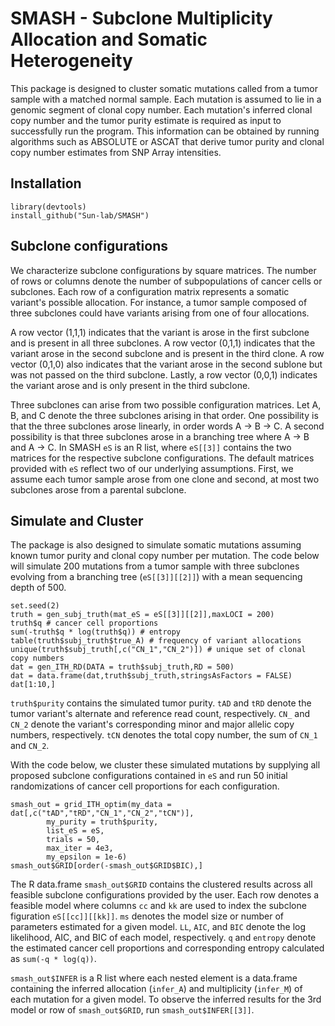 # SMASH - Subclone Multiplicity Allocation and Somatic Heterogeneity

This package is designed to cluster somatic mutations called from a tumor sample with a matched normal sample. Each mutation is assumed to lie in a genomic segment of clonal copy number. Each mutation's inferred clonal copy number and the tumor purity estimate is required as input to successfully run the program. This information can be obtained by running algorithms such as ABSOLUTE or ASCAT that derive tumor purity and clonal copy number estimates from SNP Array intensities.

## Installation
```
library(devtools)
install_github("Sun-lab/SMASH")
```

## Subclone configurations
We characterize subclone configurations by square matrices. The number of rows or columns denote the number of subpopulations of cancer cells or subclones. Each row of a configuration matrix represents a somatic variant's possible allocation. For instance, a tumor sample composed of three subclones could have variants arising from one of four allocations. 

A row vector (1,1,1) indicates that the variant is arose in the first subclone and is present in all three subclones. A row vector (0,1,1) indicates that the variant arose in the second subclone and is present in the third clone. A row vector (0,1,0) also indicates that the variant arose in the second sublone but was not passed on the third subclone. Lastly, a row vector (0,0,1) indicates the variant arose and is only present in the third subclone. 

Three subclones can arise from two possible configuration matrices. Let A, B, and C denote the three subclones arising in that order. One possibility is that the three subclones arose linearly, in order words A -> B -> C. A second possibility is that three subclones arose in a branching tree where A -> B and A -> C. In SMASH `eS` is an R list, where `eS[[3]]` contains the two matrices for the respective subclone configurations. The default matrices provided with `eS` reflect two of our underlying assumptions. First, we assume each tumor sample arose from one clone and second, at most two subclones arose from a parental subclone.

## Simulate and Cluster
The package is also designed to simulate somatic mutations assuming known tumor purity and clonal copy number per mutation. The code below will simulate 200 mutations from a tumor sample with three subclones evolving from a branching tree (`eS[[3]][[2]]`) with a mean sequencing depth of 500.

```
set.seed(2)
truth = gen_subj_truth(mat_eS = eS[[3]][[2]],maxLOCI = 200)
truth$q # cancer cell proportions
sum(-truth$q * log(truth$q)) # entropy
table(truth$subj_truth$true_A) # frequency of variant allocations
unique(truth$subj_truth[,c("CN_1","CN_2")])	# unique set of clonal copy numbers
dat = gen_ITH_RD(DATA = truth$subj_truth,RD = 500)
dat = data.frame(dat,truth$subj_truth,stringsAsFactors = FALSE)
dat[1:10,]
```

`truth$purity` contains the simulated tumor purity. `tAD` and `tRD` denote the tumor variant's alternate and reference read count, respectively. `CN_` and `CN_2` denote the variant's corresponding minor and major allelic copy numbers, respectively. `tCN` denotes the total copy number, the sum of `CN_1` and `CN_2`.

With the code below, we cluster these simulated mutations by supplying all proposed subclone configurations contained in `eS` and run 50 initial randomizations of cancer cell proportions for each configuration.
```
smash_out = grid_ITH_optim(my_data = dat[,c("tAD","tRD","CN_1","CN_2","tCN")],
		my_purity = truth$purity,
		list_eS = eS,
		trials = 50,
		max_iter = 4e3,
		my_epsilon = 1e-6)
smash_out$GRID[order(-smash_out$GRID$BIC),]
```

The R data.frame `smash_out$GRID` contains the clustered results across all feasible subclone configurations provided by the user. Each row denotes a feasible model where columns `cc` and `kk` are used to index the subclone figuration `eS[[cc]][[kk]]`. `ms` denotes the model size or number of parameters estimated for a given model. `LL`, `AIC`, and `BIC` denote the log likelihood, AIC, and BIC of each model, respectively. `q` and `entropy` denote the estimated cancer cell proportions and corresponding entropy calculated as `sum(-q * log(q))`.

`smash_out$INFER` is a R list where each nested element is a data.frame containing the inferred allocation (`infer_A`) and multiplicity (`infer_M`) of each mutation for a given model. To observe the inferred results for the 3rd model or row of `smash_out$GRID`, run `smash_out$INFER[[3]]`.


